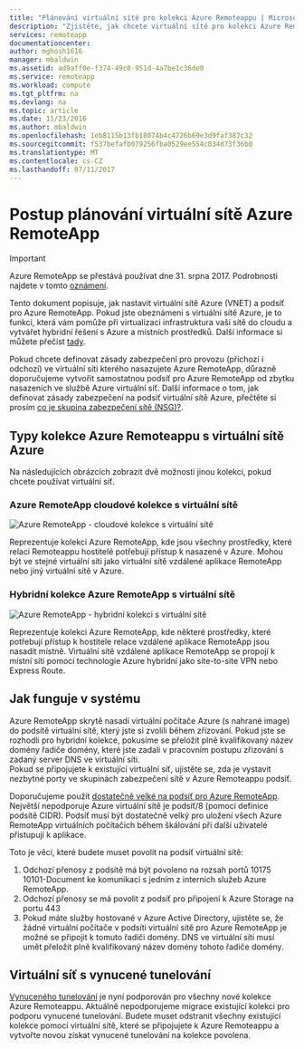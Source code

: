 ```yaml
---
title: "Plánování virtuální sítě pro kolekci Azure Remoteappu | Microsoft Docs"
description: "Zjistěte, jak chcete virtuální sítě pro kolekci Azure RemoteApp."
services: remoteapp
documentationcenter: 
author: mghosh1616
manager: mbaldwin
ms.assetid: ad9aff0e-f374-49c0-951d-4a7be1c36de0
ms.service: remoteapp
ms.workload: compute
ms.tgt_pltfrm: na
ms.devlang: na
ms.topic: article
ms.date: 11/23/2016
ms.author: mbaldwin
ms.openlocfilehash: 1eb8115b13fb18074b4c4726b69e3d9faf387c32
ms.sourcegitcommit: f537befafb079256fba0529ee554c034d73f36b0
ms.translationtype: MT
ms.contentlocale: cs-CZ
ms.lasthandoff: 07/11/2017
---
```

# <a name="how-to-plan-your-virtual-network-for-azure-remoteapp"></a>Postup plánování virtuální sítě Azure RemoteApp
> [!IMPORTANT]
> Azure RemoteApp se přestává používat dne 31. srpna 2017. Podrobnosti najdete v tomto [oznámení](https://go.microsoft.com/fwlink/?linkid=821148).
> 
> 

Tento dokument popisuje, jak nastavit virtuální sítě Azure (VNET) a podsíť pro Azure RemoteApp. Pokud jste obeznámeni s virtuální sítě Azure, je to funkci, která vám pomůže při virtualizaci infrastruktura vaší sítě do cloudu a vytvářet hybridní řešení s Azure a místních prostředků. Další informace si můžete přečíst [tady](../virtual-network/virtual-networks-overview.md).

Pokud chcete definovat zásady zabezpečení pro provozu (příchozí i odchozí) ve virtuální síti kterého nasazujete Azure RemoteApp, důrazně doporučujeme vytvořit samostatnou podsíť pro Azure RemoteApp od zbytku nasazeních ve službě Azure virtuální síť. Další informace o tom, jak definovat zásady zabezpečení na podsíť virtuální sítě Azure, přečtěte si prosím [co je skupina zabezpečení sítě (NSG)?](../virtual-network/virtual-networks-nsg.md).

## <a name="types-of-azure-remoteapp-collections-with-azure-virtual-networks"></a>Typy kolekce Azure Remoteappu s virtuální sítě Azure
Na následujících obrázcích zobrazit dvě možnosti jinou kolekci, pokud chcete používat virtuální síť.

### <a name="azure-remoteapp-cloud-collection-with-vnet"></a>Azure RemoteApp cloudové kolekce s virtuální sítě
 ![Azure RemoteApp - cloudové kolekce s virtuální sítě](./media/remoteapp-planvpn/ra-cloudvpn.png)

Reprezentuje kolekci Azure RemoteApp, kde jsou všechny prostředky, které relaci Remoteappu hostitelé potřebují přístup k nasazené v Azure. Mohou být ve stejné virtuální síti jako virtuální sítě vzdálené aplikace RemoteApp nebo jiný virtuální sítě v Azure.

### <a name="azure-remoteapp-hybrid-collection-with-vnet"></a>Hybridní kolekce Azure RemoteApp s virtuální sítě
![Azure RemoteApp - hybridní kolekci s virtuální sítě](./media/remoteapp-planvpn/ra-hybridvpn.png)

Reprezentuje kolekci Azure RemoteApp, kde některé prostředky, které potřebují přístup k hostitele relace vzdálené aplikace RemoteApp jsou nasadit místně. Virtuální sítě vzdálené aplikace RemoteApp se propojí k místní síti pomocí technologie Azure hybridní jako site-to-site VPN nebo Express Route.

## <a name="how-the-system-works"></a>Jak funguje v systému
Azure RemoteApp skrytě nasadí virtuální počítače Azure (s nahrané image) do podsítě virtuální sítě, který jste si zvolili během zřizování. Pokud jste se rozhodli pro hybridní kolekce, pokusíme se přeložit plně kvalifikovaný název domény řadiče domény, které jste zadali v pracovním postupu zřizování s zadaný server DNS ve virtuální síti.  
Pokud se připojujete k existující virtuální síť, ujistěte se, zda je vystavit nezbytné porty ve skupinách zabezpečení sítě v Azure Remoteappu podsíť. 

Doporučujeme použít [dostatečně velké na podsíť pro Azure RemoteApp](remoteapp-vnetsizing.md). Největší nepodporuje Azure virtuální sítě je podsíť/8 (pomocí definice podsítě CIDR). Podsíť musí být dostatečně velký pro uložení všech Azure RemoteApp virtuálních počítačích během škálování při další uživatelé přistupují k aplikace. 

Toto je věcí, které budete muset povolit na podsíť virtuální sítě: 

1. Odchozí přenosy z podsítě má být povoleno na rozsah portů 10175 10101-Document ke komunikaci s jedním z interních služeb Azure RemoteApp.
2. Odchozí přenosy se má povolit z podsíť pro připojení k Azure Storage na portu 443
3. Pokud máte služby hostované v Azure Active Directory, ujistěte se, že žádné virtuální počítače v podsíti virtuální sítě pro Azure RemoteApp je možné se připojit k tomuto řadiči domény. DNS ve virtuální síti musí umět přeložit plně kvalifikovaný název domény tohoto řadiče domény.

## <a name="virtual-network-with-forced-tunneling"></a>Virtuální síť s vynucené tunelování
[Vynuceného tunelování](../vpn-gateway/vpn-gateway-about-forced-tunneling.md) je nyní podporován pro všechny nové kolekce Azure Remoteappu. Aktuálně nepodporujeme migrace existující kolekci pro podporu vynucené tunelování.  Budete muset odstranit všechny existující kolekce pomocí virtuální sítě, které se připojujete k Azure Remoteappu a vytvořte novou získat vynucené tunelování na kolekce povolena. 

